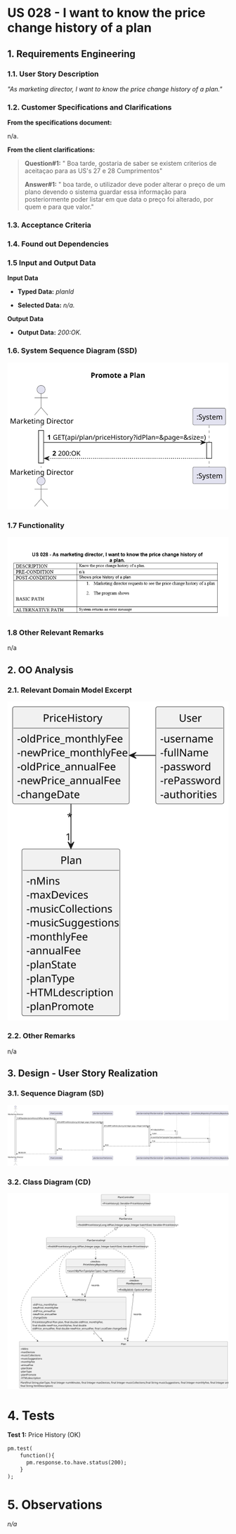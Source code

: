 # US 028 - I want to know the price change history of a plan


## 1. Requirements Engineering

### 1.1. User Story Description

*"As marketing director, I want to know the price change history of a plan."*

### 1.2. Customer Specifications and Clarifications 

**From the specifications document:**

n/a.

**From the client clarifications:**

> **Question#1:** "
Boa tarde, gostaria de saber se existem criterios de aceitaçao para as US's  27 e 28
Cumprimentos"
>
> **Answer#1:** "
boa tarde,
o utilizador deve poder alterar o preço de um plano devendo o sistema guardar essa informação para posteriormente poder listar em que data o preço foi alterado, por quem e para que valor."

### 1.3. Acceptance Criteria


### 1.4. Found out Dependencies



### 1.5 Input and Output Data

**Input Data**
* **Typed Data:**
  *planId*


* **Selected Data:**
  *n/a.*

**Output Data**
* **Output Data:**
  *200:OK.*


### 1.6. System Sequence Diagram (SSD)

![US028-SSD](US028-SSD.svg)

### 1.7 Functionality

![FunctionalityUS028.png](FunctionalityUS028.png)

### 1.8 Other Relevant Remarks

n/a

## 2. OO Analysis

### 2.1. Relevant Domain Model Excerpt

![US028-MD](US028-MD.svg)

### 2.2. Other Remarks

n/a

## 3. Design - User Story Realization

### 3.1. Sequence Diagram (SD)

![US028-SD](US028-SD.svg)

### 3.2. Class Diagram (CD)

![US028-CD](US028-CD.svg)

# 4. Tests 
**Test 1:** Price History (OK) 

    pm.test(
        function(){
          pm.response.to.have.status(200);
        }
    );

# 5. Observations

*n/a*




